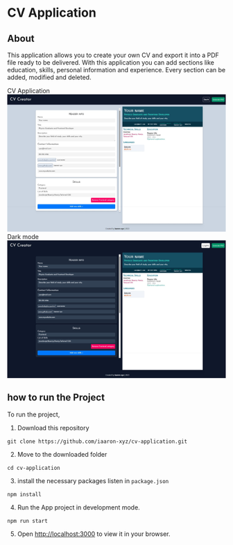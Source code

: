 # CV Application

## About
This application allows you to create your own CV and export it into a PDF file ready to be delivered. With this application you can add sections like education, skills, personal information and experience. Every section can be added, modified and deleted.

CV Application
![CV Application](./README_files/cv_scrennshot1.jpeg)
Dark mode
![CV Application night](./README_files/cv_screenshot2.jpeg)

## how to run the Project
To run the project,
1. Download this repository
```
git clone https://github.com/iaaron-xyz/cv-application.git
```
2. Move to the downloaded folder
```
cd cv-application
```
3. install the necessary packages listen in `package.json`
```
npm install
```
4. Run the App project in development mode.
```
npm run start
```
5. Open [http://localhost:3000](http://localhost:3000) to view it in your browser.
